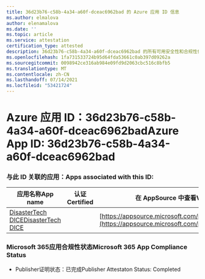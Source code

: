 ```yaml
---
title: 36d23b76-c58b-4a34-a60f-dceac6962bad 的 Azure 应用 ID 信息
ms.author: elmalova
author: elenamalova
ms.date: ''
ms.topic: article
ms.service: attestation
certification_type: attested
description: 36d23b76-c58b-4a34-a60f-dceac6962bad 的所有可用安全性和合规性信息。
ms.openlocfilehash: 1fa731533724b95d64fda53661c0ab397d09262a
ms.sourcegitcommit: 0098942ce316ab984e09fd9d2063cbc516c8bfb5
ms.translationtype: MT
ms.contentlocale: zh-CN
ms.lasthandoff: 07/14/2021
ms.locfileid: "53421724"
---
```

# <a name="azure-app-id-36d23b76-c58b-4a34-a60f-dceac6962bad"></a><span data-ttu-id="2e4fa-103">Azure 应用 ID：36d23b76-c58b-4a34-a60f-dceac6962bad</span><span class="sxs-lookup"><span data-stu-id="2e4fa-103">Azure App ID: 36d23b76-c58b-4a34-a60f-dceac6962bad</span></span>


### <a name="apps-associated-with-this-id"></a><span data-ttu-id="2e4fa-104">与此 ID 关联的应用：</span><span class="sxs-lookup"><span data-stu-id="2e4fa-104">Apps associated with this ID:</span></span>
| <span data-ttu-id="2e4fa-105">**应用名称**</span><span class="sxs-lookup"><span data-stu-id="2e4fa-105">**App name**</span></span> | <span data-ttu-id="2e4fa-106">**认证**</span><span class="sxs-lookup"><span data-stu-id="2e4fa-106">**Certified**</span></span> | <span data-ttu-id="2e4fa-107">**在 AppSource 中查看**</span><span class="sxs-lookup"><span data-stu-id="2e4fa-107">**View in AppSource**</span></span> |
|-|-|-|
| [<span data-ttu-id="2e4fa-108">DisasterTech DICE</span><span class="sxs-lookup"><span data-stu-id="2e4fa-108">DisasterTech DICE</span></span>](https://docs.microsoft.com/en-us/microsoft-365-app-certification/forward/WA200001909) |  | [https://appsource.microsoft.com/product/office/WA200001909](https://appsource.microsoft.com/product/office/WA200001909) |

### <a name="microsoft-365-app-compliance-status"></a><span data-ttu-id="2e4fa-109">Microsoft 365应用合规性状态</span><span class="sxs-lookup"><span data-stu-id="2e4fa-109">Microsoft 365 App Compliance Status</span></span>
- <span data-ttu-id="2e4fa-110">Publisher证明状态：已完成</span><span class="sxs-lookup"><span data-stu-id="2e4fa-110">Publisher Attestaton Status: Completed</span></span>
